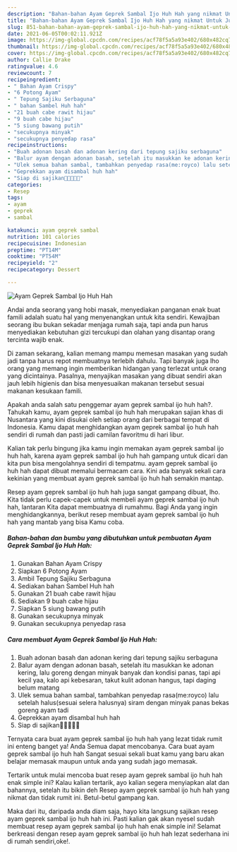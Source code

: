 ```yaml
---
description: "Bahan-bahan Ayam Geprek Sambal Ijo Huh Hah yang nikmat Untuk Jualan"
title: "Bahan-bahan Ayam Geprek Sambal Ijo Huh Hah yang nikmat Untuk Jualan"
slug: 851-bahan-bahan-ayam-geprek-sambal-ijo-huh-hah-yang-nikmat-untuk-jualan
date: 2021-06-05T00:02:11.921Z
image: https://img-global.cpcdn.com/recipes/acf78f5a5a93e402/680x482cq70/ayam-geprek-sambal-ijo-huh-hah-foto-resep-utama.jpg
thumbnail: https://img-global.cpcdn.com/recipes/acf78f5a5a93e402/680x482cq70/ayam-geprek-sambal-ijo-huh-hah-foto-resep-utama.jpg
cover: https://img-global.cpcdn.com/recipes/acf78f5a5a93e402/680x482cq70/ayam-geprek-sambal-ijo-huh-hah-foto-resep-utama.jpg
author: Callie Drake
ratingvalue: 4.6
reviewcount: 7
recipeingredient:
- " Bahan Ayam Crispy"
- "6 Potong Ayam"
- " Tepung Sajiku Serbaguna"
- " bahan Sambel Huh hah"
- "21 buah cabe rawit hijau"
- "9 buah cabe hijau"
- "5 siung bawang putih"
- "secukupnya minyak"
- "secukupnya penyedap rasa"
recipeinstructions:
- "Buah adonan basah dan adonan kering dari tepung sajiku serbaguna"
- "Balur ayam dengan adonan basah, setelah itu masukkan ke adonan kering, lalu goreng dengan minyak banyak dan kondisi panas, tapi api kecil yaa, kalo api kebesaran, takut kulit adonan hangus, tapi daging belum matang"
- "Ulek semua bahan sambal, tambahkan penyedap rasa(me:royco) lalu setelah halus(sesuai selera halusnya) siram dengan minyak panas bekas goreng ayam tadi"
- "Geprekkan ayam disambal huh hah"
- "Siap di sajikan🤤😁😁😁😁"
categories:
- Resep
tags:
- ayam
- geprek
- sambal

katakunci: ayam geprek sambal 
nutrition: 101 calories
recipecuisine: Indonesian
preptime: "PT14M"
cooktime: "PT54M"
recipeyield: "2"
recipecategory: Dessert

---
```



![Ayam Geprek Sambal Ijo Huh Hah](https://img-global.cpcdn.com/recipes/acf78f5a5a93e402/680x482cq70/ayam-geprek-sambal-ijo-huh-hah-foto-resep-utama.jpg)

Andai anda seorang yang hobi masak, menyediakan panganan enak buat famili adalah suatu hal yang menyenangkan untuk kita sendiri. Kewajiban seorang ibu bukan sekadar menjaga rumah saja, tapi anda pun harus menyediakan kebutuhan gizi tercukupi dan olahan yang disantap orang tercinta wajib enak.

Di zaman  sekarang, kalian memang mampu memesan masakan yang sudah jadi tanpa harus repot membuatnya terlebih dahulu. Tapi banyak juga lho orang yang memang ingin memberikan hidangan yang terlezat untuk orang yang dicintainya. Pasalnya, menyajikan masakan yang dibuat sendiri akan jauh lebih higienis dan bisa menyesuaikan makanan tersebut sesuai makanan kesukaan famili. 



Apakah anda salah satu penggemar ayam geprek sambal ijo huh hah?. Tahukah kamu, ayam geprek sambal ijo huh hah merupakan sajian khas di Nusantara yang kini disukai oleh setiap orang dari berbagai tempat di Indonesia. Kamu dapat menghidangkan ayam geprek sambal ijo huh hah sendiri di rumah dan pasti jadi camilan favoritmu di hari libur.

Kalian tak perlu bingung jika kamu ingin memakan ayam geprek sambal ijo huh hah, karena ayam geprek sambal ijo huh hah gampang untuk dicari dan kita pun bisa mengolahnya sendiri di tempatmu. ayam geprek sambal ijo huh hah dapat dibuat memalui bermacam cara. Kini ada banyak sekali cara kekinian yang membuat ayam geprek sambal ijo huh hah semakin mantap.

Resep ayam geprek sambal ijo huh hah juga sangat gampang dibuat, lho. Kita tidak perlu capek-capek untuk membeli ayam geprek sambal ijo huh hah, lantaran Kita dapat membuatnya di rumahmu. Bagi Anda yang ingin menghidangkannya, berikut resep membuat ayam geprek sambal ijo huh hah yang mantab yang bisa Kamu coba.

<!--inarticleads1-->

##### Bahan-bahan dan bumbu yang dibutuhkan untuk pembuatan Ayam Geprek Sambal Ijo Huh Hah:

1. Gunakan  Bahan Ayam Crispy
1. Siapkan 6 Potong Ayam
1. Ambil  Tepung Sajiku Serbaguna
1. Sediakan  bahan Sambel Huh hah
1. Gunakan 21 buah cabe rawit hijau
1. Sediakan 9 buah cabe hijau
1. Siapkan 5 siung bawang putih
1. Gunakan secukupnya minyak
1. Gunakan secukupnya penyedap rasa




<!--inarticleads2-->

##### Cara membuat Ayam Geprek Sambal Ijo Huh Hah:

1. Buah adonan basah dan adonan kering dari tepung sajiku serbaguna
1. Balur ayam dengan adonan basah, setelah itu masukkan ke adonan kering, lalu goreng dengan minyak banyak dan kondisi panas, tapi api kecil yaa, kalo api kebesaran, takut kulit adonan hangus, tapi daging belum matang
1. Ulek semua bahan sambal, tambahkan penyedap rasa(me:royco) lalu setelah halus(sesuai selera halusnya) siram dengan minyak panas bekas goreng ayam tadi
1. Geprekkan ayam disambal huh hah
1. Siap di sajikan🤤😁😁😁😁




Ternyata cara buat ayam geprek sambal ijo huh hah yang lezat tidak rumit ini enteng banget ya! Anda Semua dapat mencobanya. Cara buat ayam geprek sambal ijo huh hah Sangat sesuai sekali buat kamu yang baru akan belajar memasak maupun untuk anda yang sudah jago memasak.

Tertarik untuk mulai mencoba buat resep ayam geprek sambal ijo huh hah enak simple ini? Kalau kalian tertarik, ayo kalian segera menyiapkan alat dan bahannya, setelah itu bikin deh Resep ayam geprek sambal ijo huh hah yang nikmat dan tidak rumit ini. Betul-betul gampang kan. 

Maka dari itu, daripada anda diam saja, hayo kita langsung sajikan resep ayam geprek sambal ijo huh hah ini. Pasti kalian gak akan nyesel sudah membuat resep ayam geprek sambal ijo huh hah enak simple ini! Selamat berkreasi dengan resep ayam geprek sambal ijo huh hah lezat sederhana ini di rumah sendiri,oke!.

